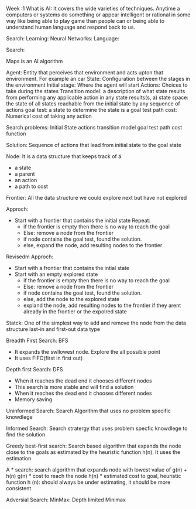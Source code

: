 Week :1 
What is AI:
It covers the wide varieties of techniques. Anytime a computers or systems do something or appear intelligent 
or rational in some way like being able to play game than people can or being able to understand human language and respond back to us.

Search:
Learning:
Neural Networks:
Language:

Search:

Maps is an AI algorithm 

Agent: Entity that perceives that environment and acts upton that environment. For example an car
State: Configuration between the stages in the environment
Initial stage: Where the agent will start 
Actions: Choices to take during the states 
Transition model: a description of what state results from performing any applicable action in any state
results(s, a)
state space: the state of all states reachable from the initial state by any sequence of actions
goal test: a state to determine the state is a goal test
path cost: Numerical cost of taking any action 

Search problems:
Initial State
actions
transition model
goal test
path cost function 

Solution: Sequence of actions that lead from initial state to the goal state

Node:
It is a data structure that keeps track of ä
* a state
* a parent
* an action
* a path to cost

Frontier: All the data structure we could explore next but have not explored

Approch:
* Start with a frontier that contains the initial state
Repeat:
	- if the frontier is empty then there is no way to reach the goal
	- Else: remove a node from the frontier
	- if node contains the goal test, found the solution.
	- else, expand the node, add resulting nodes to the frontier 
	
Revisedm Approch:
* Start with a frontier that contains the intial state
* Start with an empty explored state
	- if the frontier is empty then there is no way to reach the goal
	- Else: remove a node from the frontier
	- if node contains the goal test, found the solution.
	- else, add the node to the explored state 
	- expland the node, add resulting nodes to the frontier if they arent already
	in the frontier or the expolred state

Statck:
One of the simplest way to add and remove the node from the data structure 
last-in and first-out data type

Breadth First Search: BFS
* It expands the swllowest node. Explore the all possible point
* It uses FIFO(first in first out)

Depth first Search: DFS
* When it reaches the dead end it chooses different nodes 
* This search is more stable and will find a solution
* When it reaches the dead end it chooses different nodes 
* Memory saving

Uninformed Search:
Search Algorithm that uses no problem specific knowdlege 

Informed Search: Search stratergy that uses problem specfic knowdlege to
find the solution

Greedy best-first search:
Search based algorithm that expands the node close to the goals as estimated
by the heuristic function h(n).
It uses the estimation

A * search:
search algorithm that expands node with lowest value of
g(n) + h(n)
g(n) * cost to reach the node
h(n) * estimated cost to goal, heuristic function
h (n): should always be under estimating, it should be more consistent 

Adversial Search:
MinMax:
Depth limited Minimax